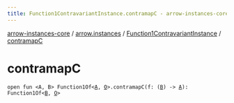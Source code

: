 ```yaml
---
title: Function1ContravariantInstance.contramapC - arrow-instances-core
---
```


[arrow-instances-core](../../index.html) / [arrow.instances](../index.html) / [Function1ContravariantInstance](index.html) / [contramapC](./contramap-c.html)

# contramapC

`open fun <A, B> Function1Of<`[`A`](contramap-c.html#A)`, `[`O`](index.html#O)`>.contramapC(f: (`[`B`](contramap-c.html#B)`) -> `[`A`](contramap-c.html#A)`): Function1Of<`[`B`](contramap-c.html#B)`, `[`O`](index.html#O)`>`